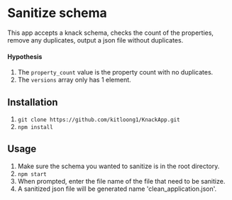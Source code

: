 # Sanitize schema

This app accepts a knack schema, checks the count of the properties, remove any duplicates, output a json file without duplicates.

#### Hypothesis

1. The `property_count` value is the property count with no duplicates.
2. The `versions` array only has 1 element.

## Installation

1. `git clone https://github.com/kitloong1/KnackApp.git`
2. `npm install`

## Usage

1. Make sure the schema you wanted to sanitize is in the root directory.
2. `npm start`
3. When prompted, enter the file name of the file that need to be sanitize.
4. A sanitized json file will be generated name 'clean_application.json'.
